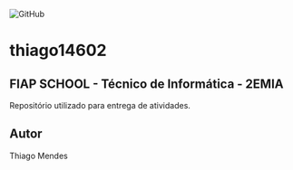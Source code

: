 ![GitHub](https://img.shields.io/github/license/azul182/thiago14602)
# thiago14602
## FIAP SCHOOL - Técnico de Informática - 2EMIA
Repositório utilizado para entrega de atividades.
## Autor 
Thiago Mendes 
